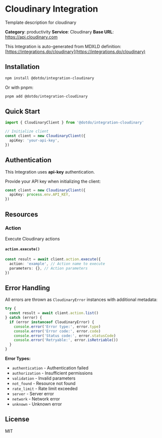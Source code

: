 # Cloudinary Integration

Template description for cloudinary

**Category**: productivity
**Service**: Cloudinary
**Base URL**: https://api.cloudinary.com

This Integration is auto-generated from MDXLD definition: [https://integrations.do/cloudinary](https://integrations.do/cloudinary)

## Installation

```bash
npm install @dotdo/integration-cloudinary
```

Or with pnpm:

```bash
pnpm add @dotdo/integration-cloudinary
```

## Quick Start

```typescript
import { CloudinaryClient } from '@dotdo/integration-cloudinary'

// Initialize client
const client = new CloudinaryClient({
  apiKey: 'your-api-key',
})
```

## Authentication

This Integration uses **api-key** authentication.

Provide your API key when initializing the client:

```typescript
const client = new CloudinaryClient({
  apiKey: process.env.API_KEY,
})
```

## Resources

### Action

Execute Cloudinary actions

#### `action.execute()`

```typescript
const result = await client.action.execute({
  action: 'example', // Action name to execute
  parameters: {}, // Action parameters
})
```

## Error Handling

All errors are thrown as `CloudinaryError` instances with additional metadata:

```typescript
try {
  const result = await client.action.list()
} catch (error) {
  if (error instanceof CloudinaryError) {
    console.error('Error type:', error.type)
    console.error('Error code:', error.code)
    console.error('Status code:', error.statusCode)
    console.error('Retryable:', error.isRetriable())
  }
}
```

**Error Types:**

- `authentication` - Authentication failed
- `authorization` - Insufficient permissions
- `validation` - Invalid parameters
- `not_found` - Resource not found
- `rate_limit` - Rate limit exceeded
- `server` - Server error
- `network` - Network error
- `unknown` - Unknown error

## License

MIT
